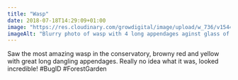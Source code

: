 ```yaml
---
title: "Wasp"
date: 2018-07-18T14:29:09+01:00
image: "https://res.cloudinary.com/growdigital/image/upload/w_736/v1544297834/wasp-42771073914.jpg"
imageAlt: "Blurry photo of wasp with 4 long appendages aginst glass of conservatory"
---
```


Saw the most amazing wasp in the conservatory, browny red and yellow with great long dangling appendages. Really no idea what it was, looked incredible! #BugID #ForestGarden
